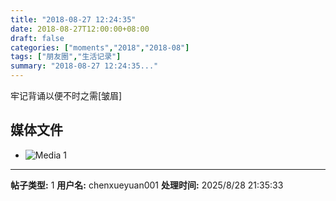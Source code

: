 ```yaml
---
title: "2018-08-27 12:24:35"
date: 2018-08-27T12:00:00+08:00
draft: false
categories: ["moments","2018","2018-08"]
tags: ["朋友圈","生活记录"]
summary: "2018-08-27 12:24:35..."
---
```


牢记背诵以便不时之需[皱眉]

## 媒体文件

- ![Media 1](/Moments/photos/2018-08-27/201808271224350.jpg)

---

**帖子类型:** 1
**用户名:** chenxueyuan001
**处理时间:** 2025/8/28 21:35:33